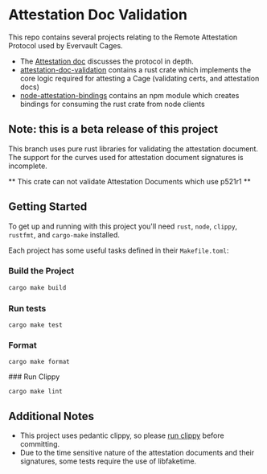 # Attestation Doc Validation

This repo contains several projects relating to the Remote Attestation Protocol used by Evervault Cages.

- The [Attestation doc](./Attestation.md) discusses the protocol in depth.
- [attestation-doc-validation](./attestation-doc-validation/) contains a rust crate which implements the core logic required for attesting a Cage (validating certs, and attestation docs)
- [node-attestation-bindings](./node-attestation-bindings/) contains an npm module which creates bindings for consuming the rust crate from node clients

## Note: this is a beta release of this project

This branch uses pure rust libraries for validating the attestation document. The support for the curves used for attestation document signatures is incomplete.

** This crate can not validate Attestation Documents which use p521r1 **

## Getting Started

To get up and running with this project you'll need `rust`, `node`, `clippy`, `rustfmt`, and `cargo-make` installed.

Each project has some useful tasks defined in their `Makefile.toml`:

### Build the Project

```sh
cargo make build
```

### Run tests

```
cargo make test
```

### Format

```
cargo make format
```

### Run Clippy

```
cargo make lint
```

## Additional Notes

- This project uses pedantic clippy, so please [run clippy](#run-clippy) before committing.
- Due to the time sensitive nature of the attestation documents and their signatures, some tests require the use of libfaketime.

